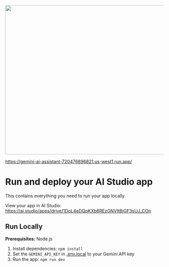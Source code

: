 <div align="center">
<img width="1200" height="475" alt="GHBanner" src="https://github.com/user-attachments/assets/0aa67016-6eaf-458a-adb2-6e31a0763ed6" />
</div>

https://gemini-ai-assistant-720476896821.us-west1.run.app/

# Run and deploy your AI Studio app

This contains everything you need to run your app locally.

View your app in AI Studio: https://ai.studio/apps/drive/1DoL4eDQpKXb6REzGNVItBjGF3sUJ_COn

## Run Locally

**Prerequisites:**  Node.js


1. Install dependencies:
   `npm install`
2. Set the `GEMINI_API_KEY` in [.env.local](.env.local) to your Gemini API key
3. Run the app:
   `npm run dev`
